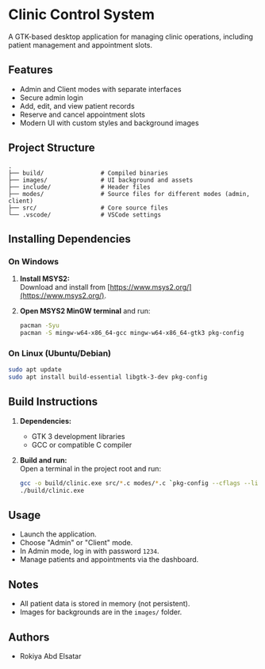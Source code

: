 # Clinic Control System

A GTK-based desktop application for managing clinic operations, including patient management and appointment slots.

## Features

- Admin and Client modes with separate interfaces
- Secure admin login
- Add, edit, and view patient records
- Reserve and cancel appointment slots
- Modern UI with custom styles and background images

## Project Structure

```
.
├── build/                # Compiled binaries
├── images/               # UI background and assets
├── include/              # Header files
├── modes/                # Source files for different modes (admin, client)
├── src/                  # Core source files
└── .vscode/              # VSCode settings
```

## Installing Dependencies

### On Windows

1. **Install MSYS2:**  
   Download and install from [https://www.msys2.org/](https://www.msys2.org/).

2. **Open MSYS2 MinGW terminal** and run:
   ```sh
   pacman -Syu
   pacman -S mingw-w64-x86_64-gcc mingw-w64-x86_64-gtk3 pkg-config
   ```

### On Linux (Ubuntu/Debian)

```sh
sudo apt update
sudo apt install build-essential libgtk-3-dev pkg-config
```

## Build Instructions

1. **Dependencies:**  
   - GTK 3 development libraries  
   - GCC or compatible C compiler

2. **Build and run:**  
   Open a terminal in the project root and run:
   ```sh
   gcc -o build/clinic.exe src/*.c modes/*.c `pkg-config --cflags --libs gtk+-3.0`
   ./build/clinic.exe
   ```

## Usage

- Launch the application.
- Choose "Admin" or "Client" mode.
- In Admin mode, log in with password `1234`.
- Manage patients and appointments via the dashboard.

## Notes

- All patient data is stored in memory (not persistent).
- Images for backgrounds are in the `images/` folder.

## Authors

- Rokiya Abd Elsatar
